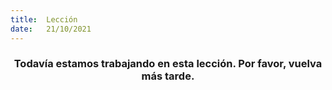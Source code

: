 ```yaml
---
title:  Lección
date:   21/10/2021
---
```


### <center>Todavía estamos trabajando en esta lección. Por favor, vuelva más tarde.</center>